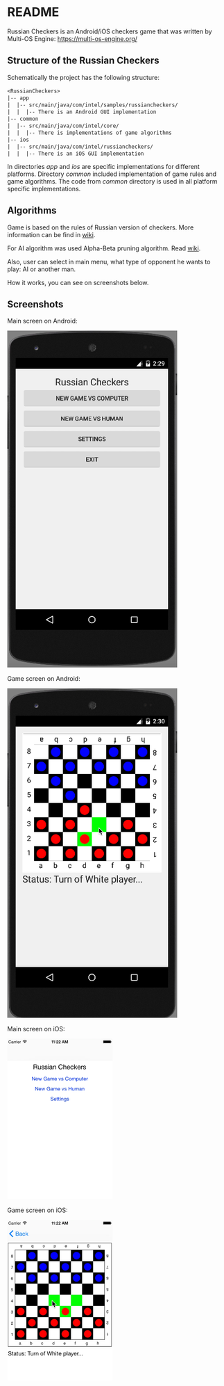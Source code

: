 # README #

Russian Checkers is an Android/iOS checkers game that was written by Multi-OS Engine: https://multi-os-engine.org/

## Structure of the Russian Checkers ##

Schematically the project has the following structure:

```
<RussianCheckers>
|-- app
|  |-- src/main/java/com/intel/samples/russiancheckers/
|  |  |-- There is an Android GUI implementation
|-- common
|  |-- src/main/java/com/intel/core/
|  |  |-- There is implementations of game algorithms
|-- ios
|  |-- src/main/java/com/intel/russiancheckers/
|  |  |-- There is an iOS GUI implementation
```

In directories *app* and *ios* are specific implementations for different platforms. Directory *common* included implementation of game rules and game algorithms. The code from *common* directory is used in all platform specific implementations.

## Algorithms ##
Game is based on the rules of Russian version of checkers. More information can be find in [wiki](https://en.wikipedia.org/wiki/Russian_draughts).

For AI algorithm was used Alpha-Beta pruning algorithm. Read [wiki](https://en.wikipedia.org/wiki/Alpha%E2%80%93beta_pruning).

Also, user can select in main menu, what type of opponent he wants to play: AI or another man.

How it works, you can see on screenshots below.

## Screenshots ##
Main screen on Android:

![AndroidMainScreen.png](screenshots/AndroidMainScreen.png)

Game screen on Android:

![AndroidGame.png](screenshots/AndroidGame.png)

Main screen on iOS:

![iOSMainScreen.png](screenshots/iOSMainScreen.png)

Game screen on iOS:

![iOSGame.png](screenshots/iOSGame.png)
